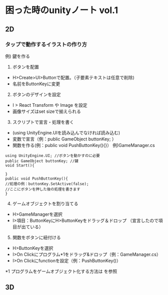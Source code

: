 # 困った時のunityノート vol.1

## 2D
### タップで動作するイラストの作り方
例) 鍵を作る
1. ボタンを配置
+ H>Create>UI>Buttonで配置。（子要素テキストは任意で削除)
+ 名前をButtonKeyに変更
2. ボタンのデザインを設定
+ I > React Transform や Image を設定
+ 画像サイズはset sizeで揃えられる
3. スクリプトで宣言・処理を書く
+ (using UnityEngine.UIを読み込んでなければ読み込む)
+ 変数で宣言（例：public GameObject buttonKey; ）
+ 関数を作る(例：public void PushButtonKey(){}）
例)GameManager.cs
~~~
using UnityEngine.UI; //ボタンを動かすのに必要
public GameObject buttonKey; //鍵
void Start(){
 
}
public void PushButtonKey(){
//処理の例：buttonKey.SetActive(false);
//ここにボタンを押した後の処理を書きます
}
~~~
4. ゲームオブジェクトを割り当てる
+ H>GameManagerを選択
+ I>項目：ButtonKeyにH>ButtonKeyをドラッグ＆ドロップ
（宣言したので項目が出ている）
5. 関数をボタンに紐付ける
+ H>ButtonKeyを選択
+ I>On Clickにプログラム*1をドラッグ&ドロップ（例：GameManager.cs）
+ I>On Clickにfunctionを設定（例：PushButtonKey()）

*1 プログラムをゲームオブジェクト化する方法は を参照

## 3D

